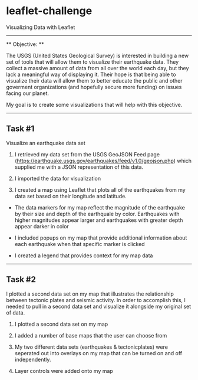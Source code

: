 # leaflet-challenge
Visualizing Data with Leaflet

_____________________________________________________________

** Objective: **

The USGS (United States Geological Survey) is interested in building a new set of tools that will allow them to visualize their earthquake data.  They collect a massive amount of data from all over the world each day, but they lack a meaningful way of displaying it.  Their hope is that being able to visualize their data will allow them to better educate the public and other goverment organizations (and hopefully secure more funding) on issues facing our planet.

My goal is to create some visualizations that will help with this objective.

____________________________________________________________

## Task #1

Visualize an earthquake data set

1. I retrieved my data set from the USGS GeoJSON Feed page (https://earthquake.usgs.gov/earthquakes/feed/v1.0/geojson.php) which supplied me with a JSON representation of this data.

2. I imported the data for visualization

3. I created a map using Leaflet that plots all of the earthquakes from my data set based on their longitude and latitude.

  - The data markers for my map reflect the magnitude of the earthquake by their size and depth of the earthquale by color.  Earthquakes with higher magnitudes appear larger and earthquakes with greater depth appear darker in color

  - I included popups on my map that provide additional information about each earthquake when that specific marker is clicked

  - I created a legend that provides context for my map data

 
 _________________________________________________________________
 
 ## Task #2

I plotted a second data set on my map that illustrates the relationship between tectonic plates and seismic activity.  In order to accomplish this, I needed to pull in a second data set and visualize it alongside my original set of data.

1. I plotted a second data set on my map

2. I added a number of base maps that the user can choose from

3. My two different data sets (earthquakes & tectonicplates) were seperated out into overlays on my map that can be turned on and off independently.

4. Layer controls were added onto my map
